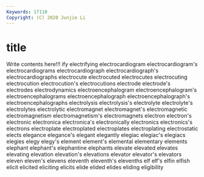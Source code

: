 ```yaml
---
Keywords: 17110
Copyright: (C) 2020 Junjie Li
---
```


# title

Write contents here!!!
ify 
electrifying 
electrocardiogram 
electrocardiogram's 
electrocardiograms 
electrocardiograph 
electrocardiograph's 
electrocardiographs 
electrocute 
electrocuted
electrocutes 
electrocuting 
electrocution 
electrocution's 
electrocutions 
electrode 
electrode's 
electrodes 
electrodynamics 
electroencephalogram
electroencephalogram's 
electroencephalograms 
electroencephalograph 
electroencephalograph's 
electroencephalographs 
electrolysis 
electrolysis's 
electrolyte 
electrolyte's 
electrolytes
electrolytic 
electromagnet 
electromagnet's 
electromagnetic 
electromagnetism 
electromagnetism's 
electromagnets 
electron 
electron's 
electronic
electronica 
electronica's 
electronically 
electronics 
electronics's 
electrons 
electroplate 
electroplated 
electroplates 
electroplating
electrostatic 
elects 
elegance 
elegance's 
elegant 
elegantly 
elegiac 
elegiac's 
elegiacs 
elegies
elegy 
elegy's 
element 
element's 
elemental 
elementary 
elements 
elephant 
elephant's 
elephantine
elephants 
elevate 
elevated 
elevates 
elevating 
elevation 
elevation's 
elevations 
elevator 
elevator's
elevators 
eleven 
eleven's 
elevens 
eleventh 
eleventh's 
elevenths 
elf 
elf's 
elfin
elfish 
elicit 
elicited 
eliciting 
elicits 
elide 
elided 
elides 
eliding 
eligibility
